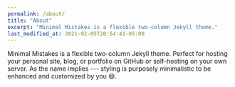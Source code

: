 ```yaml
---
permalink: /about/
title: "About"
excerpt: "Minimal Mistakes is a flexible two-column Jekyll theme."
last_modified_at: 2021-02-05T20:54:41-05:00
---
```


Minimal Mistakes is a flexible two-column Jekyll theme. Perfect for hosting your personal site, blog, or portfolio on GitHub or self-hosting on your own server. As the name implies --- styling is purposely minimalistic to be enhanced and customized by you :smile:.

